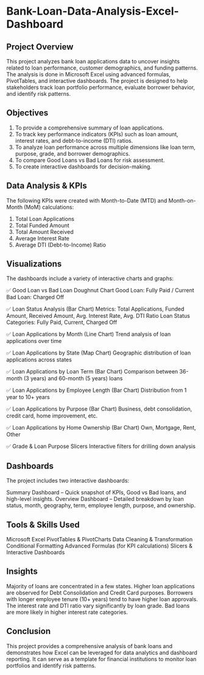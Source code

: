 # Bank-Loan-Data-Analysis-Excel-Dashboard

## Project Overview

This project analyzes bank loan applications data to uncover insights related to loan performance, customer demographics, and funding patterns.
The analysis is done in Microsoft Excel using advanced formulas, PivotTables, and interactive dashboards.
The project is designed to help stakeholders track loan portfolio performance, evaluate borrower behavior, and identify risk patterns.

## Objectives

1. To provide a comprehensive summary of loan applications.
2. To track key performance indicators (KPIs) such as loan amount, interest rates, and debt-to-income (DTI) ratios.
3. To analyze loan performance across multiple dimensions like loan term, purpose, grade, and borrower demographics.
4. To compare Good Loans vs Bad Loans for risk assessment.
5. To create interactive dashboards for decision-making.

## Data Analysis & KPIs

The following KPIs were created with Month-to-Date (MTD) and Month-on-Month (MoM) calculations:

1. Total Loan Applications
2. Total Funded Amount
3. Total Amount Received
4. Average Interest Rate
5. Average DTI (Debt-to-Income) Ratio

## Visualizations

The dashboards include a variety of interactive charts and graphs:

✅ Good Loan vs Bad Loan Doughnut Chart
Good Loan: Fully Paid / Current
Bad Loan: Charged Off

✅ Loan Status Analysis (Bar Chart)
Metrics: Total Applications, Funded Amount, Received Amount, Avg. Interest Rate, Avg. DTI Ratio
Loan Status Categories: Fully Paid, Current, Charged Off

✅ Loan Applications by Month (Line Chart)
Trend analysis of loan applications over time

✅ Loan Applications by State (Map Chart)
Geographic distribution of loan applications across states

✅ Loan Applications by Loan Term (Bar Chart)
Comparison between 36-month (3 years) and 60-month (5 years) loans

✅ Loan Applications by Employee Length (Bar Chart)
Distribution from 1 year to 10+ years

✅ Loan Applications by Purpose (Bar Chart)
Business, debt consolidation, credit card, home improvement, etc.

✅ Loan Applications by Home Ownership (Bar Chart)
Own, Mortgage, Rent, Other

✅ Grade & Loan Purpose Slicers
Interactive filters for drilling down analysis

## Dashboards

The project includes two interactive dashboards:

Summary Dashboard – Quick snapshot of KPIs, Good vs Bad loans, and high-level insights.
Overview Dashboard – Detailed breakdown by loan status, month, geography, term, employee length, purpose, and ownership.

## Tools & Skills Used

Microsoft Excel
PivotTables & PivotCharts
Data Cleaning & Transformation
Conditional Formatting
Advanced Formulas (for KPI calculations)
Slicers & Interactive Dashboards

## Insights

Majority of loans are concentrated in a few states.
Higher loan applications are observed for Debt Consolidation and Credit Card purposes.
Borrowers with longer employee tenure (10+ years) tend to have higher loan approvals.
The interest rate and DTI ratio vary significantly by loan grade.
Bad loans are more likely in higher interest rate categories.

## Conclusion

This project provides a comprehensive analysis of bank loans and demonstrates how Excel can be leveraged for data analytics and dashboard reporting. It can serve as a template for financial institutions to monitor loan portfolios and identify risk patterns.

